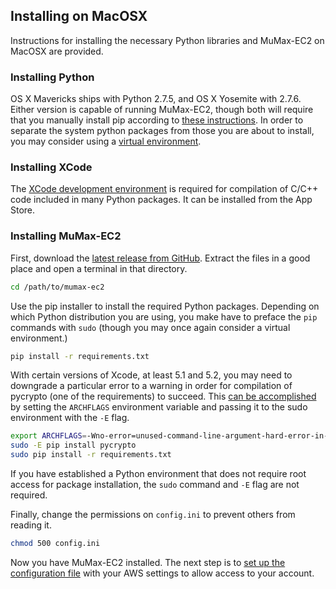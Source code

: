 ## Installing on MacOSX ##

Instructions for installing the necessary Python libraries and MuMax-EC2 on MacOSX are provided.

### Installing Python ###

OS X Mavericks ships with Python 2.7.5, and OS X Yosemite with 2.7.6. Either version is capable of running MuMax-EC2, though both will require that you manually install pip according to [these instructions](https://pip.pypa.io/en/latest/installing.html#install-pip). In order to separate the system python packages from those you are about to install, you may consider using a [virtual environment](http://docs.python-guide.org/en/latest/dev/virtualenvs/). 

### Installing XCode ###

The [XCode development environment](https://developer.apple.com/xcode/downloads/) is required for compilation of C/C++ code included in many Python packages. It can be installed from the App Store. 

### Installing MuMax-EC2 ###
First, download the [latest release from GitHub](https://github.com/ralph-group/MuMax-EC2/releases). Extract the files in a good place and open a terminal in that directory.

```bash
cd /path/to/mumax-ec2
```

Use the pip installer to install the required Python packages. Depending on which Python distribution you are using, you make have to preface the `pip` commands with `sudo` (though you may once again consider a virtual environment.)

```bash
pip install -r requirements.txt
```
With certain versions of Xcode, at least 5.1 and 5.2, you may need to downgrade a particular error to a warning in order for compilation of pycrypto (one of the requirements) to succeed. This [can be accomplished](https://kaspermunck.github.io/2014/03/fixing-clang-error/) by setting the `ARCHFLAGS` environment variable and passing it to the sudo environment with the `-E` flag.

```bash
export ARCHFLAGS=-Wno-error=unused-command-line-argument-hard-error-in-future
sudo -E pip install pycrypto 
sudo pip install -r requirements.txt
```

If you have established a Python environment that does not require root access for package installation, the `sudo` command and `-E` flag are not required.

Finally, change the permissions on `config.ini` to prevent others from reading it.

```bash
chmod 500 config.ini
```

Now you have MuMax-EC2 installed. The next step is to [set up the configuration file](setup_aws.md) with your AWS settings to allow access to your account.
